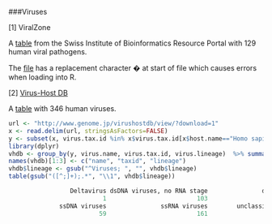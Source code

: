 ###Viruses

[1] ViralZone
 
A [table](http://viralzone.expasy.org/all_by_species/678.html) from the Swiss Institute of Bioinformatics Resource Portal with 129 human viral pathogens.

The [file](http://education.expasy.org/Table_human_viruses.txt) has a replacement character � at start of file which causes errors when loading into R.

[2] [Virus-Host DB](http://www.genome.jp/virushostdb)

A [table](http://www.genome.jp/virushostdb/view/?host_lineage=Homo%20sapiens) with 346 human viruses.

```R
url <- "http://www.genome.jp/virushostdb/view/?download=1"
x <- read.delim(url, stringsAsFactors=FALSE)
y <- subset(x, virus.tax.id %in% x$virus.tax.id[x$host.name=="Homo sapiens"], c(1:3,6) )
library(dplyr)
vhdb <- group_by(y, virus.name, virus.tax.id, virus.lineage)  %>% summarize( N = n(), host = paste(sort(host.name), collapse="; ")  )
names(vhdb)[1:3] <- c("name", "taxid", "lineage")
vhdb$lineage <- gsub("^Viruses; ", "", vhdb$lineage)
table(gsub("([^;]+);.*", "\\1", vhdb$lineage))

                 Deltavirus dsDNA viruses, no RNA stage               dsRNA viruses  Retro-transcribing viruses 
                          1                         103                           9                          10 
              ssDNA viruses               ssRNA viruses        unclassified viruses 
                         59                         161                           3 
```
